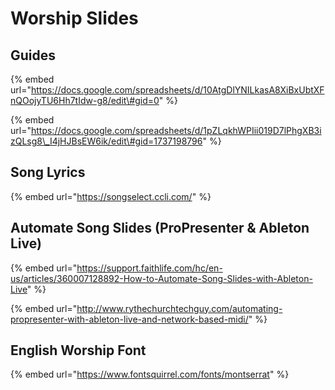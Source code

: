 # Worship Slides

## Guides

{% embed url="https://docs.google.com/spreadsheets/d/10AtgDlYNILkasA8XiBxUbtXFnQOojyTU6Hh7tIdw-g8/edit\#gid=0" %}

{% embed url="https://docs.google.com/spreadsheets/d/1pZLqkhWPIii019D7lPhgXB3izQLsg8\_I4jHJBsEW6ik/edit\#gid=1737198796" %}

## Song Lyrics

{% embed url="https://songselect.ccli.com/" %}

## Automate Song Slides \(ProPresenter & Ableton Live\)

{% embed url="https://support.faithlife.com/hc/en-us/articles/360007128892-How-to-Automate-Song-Slides-with-Ableton-Live" %}

{% embed url="http://www.rythechurchtechguy.com/automating-propresenter-with-ableton-live-and-network-based-midi/" %}

## English Worship Font

{% embed url="https://www.fontsquirrel.com/fonts/montserrat" %}

